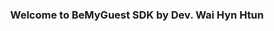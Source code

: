<center>
  <h3>Welcome to BeMyGuest SDK by Dev. Wai Hyn Htun </h3>  
</center>
<img src="https://images.pexels.com/photos/556416/pexels-photo-556416.jpeg" height="10vh">
